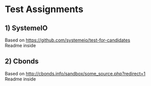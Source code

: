 # Test Assignments

## 1) SystemeIO
Based on https://github.com/systemeio/test-for-candidates <br>
Readme inside

## 2) Cbonds
Based on http://cbonds.info/sandbox/some_source.php?redirect=1 <br>
Readme inside
